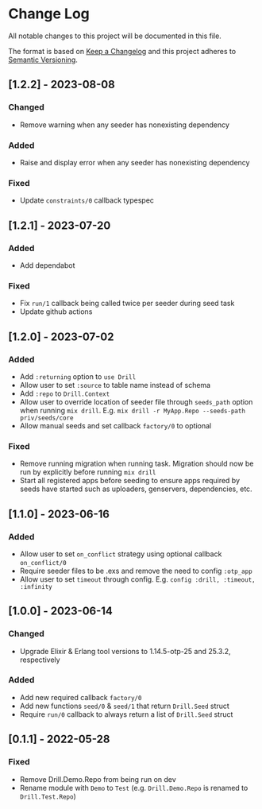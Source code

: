 # Change Log

All notable changes to this project will be documented in this file.

The format is based on [Keep a Changelog](http://keepachangelog.com/)
and this project adheres to [Semantic Versioning](http://semver.org/).

## [1.2.2] - 2023-08-08

### Changed

- Remove warning when any seeder has nonexisting dependency

### Added

- Raise and display error when any seeder has nonexisting dependency

### Fixed

- Update `constraints/0` callback typespec

## [1.2.1] - 2023-07-20

### Added

- Add dependabot

### Fixed

- Fix `run/1` callback being called twice per seeder during seed task
- Update github actions

## [1.2.0] - 2023-07-02

### Added

- Add `:returning` option to `use Drill`
- Allow user to set `:source` to table name instead of schema
- Add `:repo` to `Drill.Context`
- Allow user to override location of seeder file through `seeds_path` option when running `mix drill`. E.g. `mix drill -r MyApp.Repo --seeds-path priv/seeds/core`
- Allow manual seeds and set callback `factory/0` to optional

### Fixed

- Remove running migration when running task. Migration should now be run by explicitly before running `mix drill`
- Start all registered apps before seeding to ensure apps required by seeds have started such as uploaders, genservers, dependencies, etc.

## [1.1.0] - 2023-06-16

### Added

- Allow user to set `on_conflict` strategy using optional callback `on_conflict/0`
- Require seeder files to be .exs and remove the need to config `:otp_app`
- Allow user to set `timeout` through config. E.g. `config :drill, :timeout, :infinity`

## [1.0.0] - 2023-06-14

### Changed

- Upgrade Elixir & Erlang tool versions to 1.14.5-otp-25 and 25.3.2, respectively

### Added

- Add new required callback `factory/0`
- Add new functions `seed/0` & `seed/1` that return `Drill.Seed` struct
- Require `run/0` callback to always return a list of `Drill.Seed` struct

## [0.1.1] - 2022-05-28

### Fixed

- Remove Drill.Demo.Repo from being run on dev
- Rename module with `Demo` to `Test` (e.g. `Drill.Demo.Repo` is renamed to `Drill.Test.Repo`)
